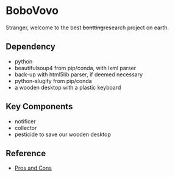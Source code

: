 # BoboVovo

Stranger, welcome to the best ~~bontting~~research project on earth.

## Dependency

* python
* beautifulsoup4 from pip/conda, with lxml parser
* back-up with html5lib parser, if deemed necessary
* python-slugify from pip/conda
* a wooden desktop with a plastic keyboard
   
## Key Components

* notificer
* collector
* pesticide to save our wooden desktop

## Reference

* [Pros and Cons](https://www.reddit.com/r/Dota2Betting/comments/3lv98l/pros_and_cons_of_each_betting_site/)

